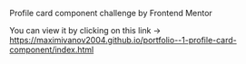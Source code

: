 Profile card component challenge by Frontend Mentor

You can view it by clicking on this link -> https://maximivanov2004.github.io/portfolio--1-profile-card-component/index.html
